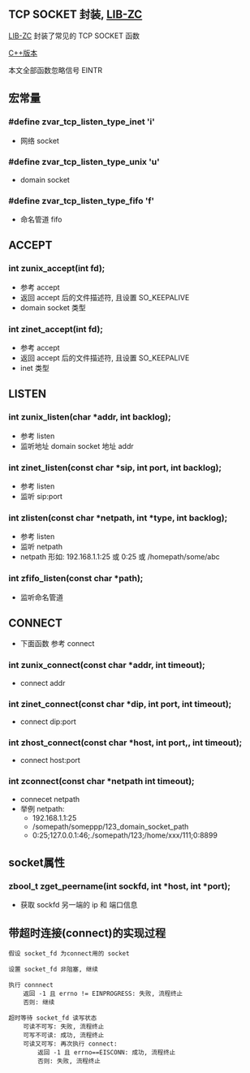 
## TCP SOCKET 封装, [LIB-ZC](./README.md)

[LIB-ZC](./README.md) 封装了常见的 TCP SOCKET 函数

[C++版本](./tcp_socket_cpp.md)

本文全部函数忽略信号 EINTR

## 宏常量

### #define zvar_tcp_listen_type_inet  'i'

* 网络 socket

### #define zvar_tcp_listen_type_unix  'u'
* domain socket

### #define zvar_tcp_listen_type_fifo  'f'

* 命名管道 fifo

## ACCEPT

### int zunix_accept(int fd);

* 参考 accept
* 返回 accept 后的文件描述符, 且设置 SO_KEEPALIVE 
* domain socket 类型

### int zinet_accept(int fd);

* 参考 accept
* 返回 accept 后的文件描述符, 且设置 SO_KEEPALIVE 
* inet 类型

## LISTEN

### int zunix_listen(char *addr, int backlog);

* 参考 listen
* 监听地址 domain socket 地址 addr

### int zinet_listen(const char *sip, int port, int backlog);

* 参考 listen
* 监听 sip:port

### int zlisten(const char *netpath, int *type, int backlog);

* 参考 listen
* 监听 netpath
* netpath 形如: 192.168.1.1:25 或 0:25 或 /homepath/some/abc

### int zfifo_listen(const char *path);

* 监听命名管道 

## CONNECT

* 下面函数 参考 connect

### int zunix_connect(const char *addr, int timeout);

* connect addr

### int zinet_connect(const char *dip, int port, int timeout);

* connect dip:port

### int zhost_connect(const char *host, int port,, int timeout);

* connect host:port

### int zconnect(const char *netpath int timeout);

* connecet netpath
* 举例 netpath:
    * 192.168.1.1:25
    * /somepath/someppp/123_domain_socket_path
    * 0:25;127.0.0.1:46;./somepath/123;/home/xxx/111;0:8899

## socket属性

### zbool_t zget_peername(int sockfd, int *host, int *port);

* 获取 sockfd 另一端的 ip 和 端口信息

## 带超时连接(connect)的实现过程

```
假设 socket_fd 为connect用的 socket

设置 socket_fd 非阻塞, 继续

执行 connnect
    返回 -1 且 errno != EINPROGRESS: 失败, 流程终止
    否则: 继续

超时等待 socket_fd 读写状态
    可读不可写: 失败, 流程终止
    可写不可读: 成功, 流程终止
    可读又可写: 再次执行 connect:
        返回 -1 且 errno==EISCONN: 成功, 流程终止
        否则: 失败, 流程终止
```

